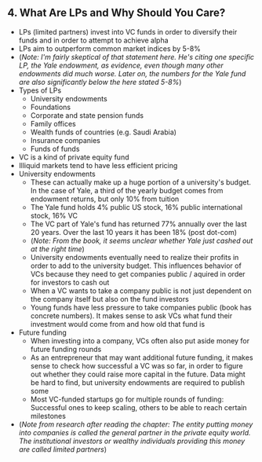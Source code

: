 ## 4. What Are LPs and Why Should You Care?

* LPs (limited partners) invest into VC funds in order to diversify their funds and in order to attempt to achieve alpha
* LPs aim to outperform common market indices by 5-8%
* (*Note: I'm fairly skeptical of that statement here. He's citing one specific LP, the Yale endowment, as evidence, even though many other endowments did much worse. Later on, the numbers for the Yale fund are also significantly below the here stated 5-8%*)
* Types of LPs
    * University endowments
    * Foundations
    * Corporate and state pension funds
    * Family offices
    * Wealth funds of countries (e.g. Saudi Arabia)
    * Insurance companies
    * Funds of funds
* VC is a kind of private equity fund
* Illiquid markets tend to have less efficient pricing
* University endowments
    * These can actually make up a huge portion of a university's budget. In the case of Yale, a third of the yearly budget comes from endowment returns, but only 10% from tuition
    * The Yale fund holds 4% public US stock, 16% public international stock, 16% VC
    * The VC part of Yale's fund has returned 77% annually over the last 20 years. Over the last 10 years it has been 18% (post dot-com)
    * (*Note: From the book, it seems unclear whether Yale just cashed out at the right time*)
    * University endowments eventually need to realize their profits in order to add to the university budget. This influences behavior of VCs because they need to get companies public / aquired in order for investors to cash out
    * When a VC wants to take a company public is not just dependent on the company itself but also on the fund investors
    * Young funds have less pressure to take companies public (book has concrete numbers). It makes sense to ask VCs what fund their investment would come from and how old that fund is
* Future funding
    * When investing into a company, VCs often also put aside money for future funding rounds
    * As an entrepreneur that may want additional future funding, it makes sense to check how successful a VC was so far, in order to figure out whether they could raise more capital in the future. Data might be hard to find, but university endowments are required to publish some
    * Most VC-funded startups go for multiple rounds of funding: Successful ones to keep scaling, others to be able to reach certain milestones
* (*Note from research after reading the chapter: The entity putting money into companies is called the general partner in the private equity world. The institutional investors or wealthy individuals providing this money are called limited partners*)
